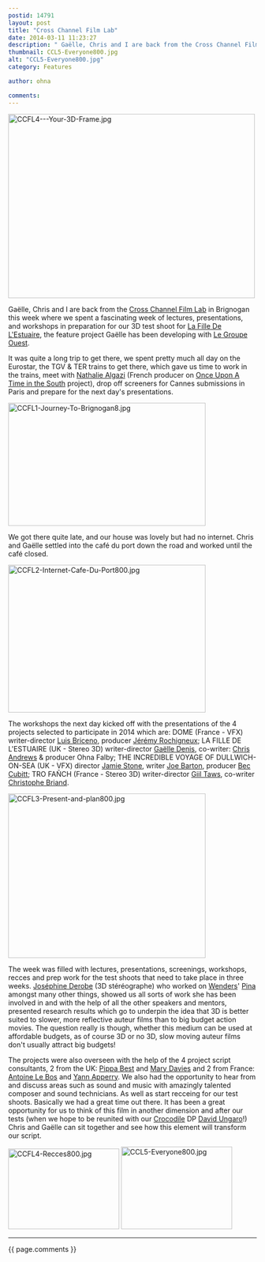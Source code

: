```yaml
---
postid: 14791
layout: post
title: "Cross Channel Film Lab"
date: 2014-03-11 11:23:27
description: " Gaëlle, Chris and I are back from the Cross Channel Film Lab in Brignogan this week where we spent a fascinating week of lectures, presentations, and workshops in preparation for our 3D test shoot for La Fille De L&#8217;Estuaire,&#8230;"
thumbnail: CCL5-Everyone800.jpg
alt: "CCL5-Everyone800.jpg"
category: Features

author: ohna

comments:
---
```


<p><a href="{{ site.baseurl }}/assets_c/2014/03/CCFL4---Your-3D-Frame-725.html" onclick="window.open('{{ site.baseurl }}/assets_c/2014/03/CCFL4---Your-3D-Frame-725.html','popup','width=800,height=597,scrollbars=no,resizable=no,toolbar=no,directories=no,location=no,menubar=no,status=no,left=0,top=0'); return false"><img src="{{ site.baseurl }}/assets_c/2014/03/CCFL4---Your-3D-Frame-thumb-500x373-725.jpg" width="500" height="373" alt="CCFL4---Your-3D-Frame.jpg" class="mt-image-none" style="" /></a></p>

<p>Gaëlle, Chris and I are back from the <a href="http://crosschannelfilmlab.com/news-from-our-first-2014-workshop/">Cross Channel Film Lab</a> in Brignogan this week where we spent a fascinating week of lectures, presentations, and workshops in preparation for our 3D test shoot for <a href="http://crosschannelfilmlab.com/la-fille-destuaire/">La Fille De <span class="caps">L'E</span>stuaire</a>, the feature project Gaëlle has been developing with <a href="http://www.legroupeouest.com/">Le Groupe Ouest</a>.</p>

<p>It was quite a long trip to get there, we spent pretty much all day on the Eurostar, the <span class="caps">TGV </span>&amp; <span class="caps">TER </span>trains to get there, which gave us time to work in the trains, meet with <a href="http://www.lavoielacteeproductions.com/lavoielactee3/Home.html">Nathalie Algazi</a> (French producer on <a href="http://filmlab.jsfs.co.il/template/default.aspx?PageId=107&amp;Preview=1">Once Upon A Time in the South</a> project), drop off screeners for Cannes submissions in Paris and prepare for the next day's presentations.</p>

<p><a href="{{ site.baseurl }}/assets_c/2014/03/CCFL1-Journey-To-Brignogan8-728.html" onclick="window.open('{{ site.baseurl }}/assets_c/2014/03/CCFL1-Journey-To-Brignogan8-728.html','popup','width=800,height=499,scrollbars=no,resizable=no,toolbar=no,directories=no,location=no,menubar=no,status=no,left=0,top=0'); return false"><img src="{{ site.baseurl }}/assets_c/2014/03/CCFL1-Journey-To-Brignogan8-thumb-400x249-728.jpg" width="400" height="249" alt="CCFL1-Journey-To-Brignogan8.jpg" class="mt-image-none" style="" /></a></p>

<p>We got there quite late, and our house was lovely but had no internet. Chris and Gaëlle settled into the café du port down the road and worked until the café closed. </p>

<p><a href="{{ site.baseurl }}/assets_c/2014/03/CCFL2-Internet-Cafe-Du-Port800-731.html" onclick="window.open('{{ site.baseurl }}/assets_c/2014/03/CCFL2-Internet-Cafe-Du-Port800-731.html','popup','width=800,height=598,scrollbars=no,resizable=no,toolbar=no,directories=no,location=no,menubar=no,status=no,left=0,top=0'); return false"><img src="{{ site.baseurl }}/assets_c/2014/03/CCFL2-Internet-Cafe-Du-Port800-thumb-400x299-731.jpg" width="400" height="299" alt="CCFL2-Internet-Cafe-Du-Port800.jpg" class="mt-image-none" style="" /></a></p>

<p>The workshops the next day kicked off with the presentations of the 4 projects selected to participate in 2014 which are: <span class="caps">DOME </span>(France - <span class="caps">VFX</span>) writer-director <a href="http://www.unifrance.org/annuaires/personne/305630/luis-briceno">Luis Briceno</a>, producer <a href="http://en.unifrance.org/directories/person/305631/jeremy-rochigneux">Jérémy Rochigneux</a>; LA <span class="caps">FILLE</span> DE <span class="caps">L'ESTUAIRE </span>(UK - Stereo 3D) writer-director <a href="http://gaelledenis.com/">Gaëlle Denis</a>, co-writer: <a href="http://www.christopher-andrews.com/">Chris Andrews</a> &amp; producer Ohna Falby; <span class="caps">THE INCREDIBLE VOYAGE</span> OF <span class="caps">DULLWICH</span>-ON-SEA (UK - <span class="caps">VFX</span>) director <a href="https://www.youtube.com/watch?v=VgBsiHqMJPM">Jamie Stone</a>, writer <a href="http://www.imdb.com/name/nm3620967/">Joe Barton</a>, producer <a href="http://www.rooksnestentertainment.com/about/">Bec Cubitt</a>; <span class="caps">TRO</span> FAÑCH (France - Stereo 3D) writer-director <a href="http://www.giiltaws.com/">Giil Taws</a>, co-writer <a href="http://leonartiste.jimdo.com/christophe-briand/">Christophe Briand</a>.</p>

<p><a href="{{ site.baseurl }}/assets_c/2014/03/CCFL3-Present-and-plan800-734.html" onclick="window.open('{{ site.baseurl }}/assets_c/2014/03/CCFL3-Present-and-plan800-734.html','popup','width=800,height=667,scrollbars=no,resizable=no,toolbar=no,directories=no,location=no,menubar=no,status=no,left=0,top=0'); return false"><img src="{{ site.baseurl }}/assets_c/2014/03/CCFL3-Present-and-plan800-thumb-400x333-734.jpg" width="400" height="333" alt="CCFL3-Present-and-plan800.jpg" class="mt-image-none" style="" /></a></p>

<p>The week was filled with lectures, presentations, screenings, workshops, recces and prep work for the test shoots that need to take place in three weeks. <a href="https://www.facebook.com/josephine.derobevignerot">Joséphine Derobe</a> (3D stéréographe) who worked on <a href="http://www.wim-wenders.com/">Wenders</a>' <a href="http://www.wim-wenders.com/movies/movies_spec/pina/pina.htm">Pina</a> amongst many other things, showed us all sorts of work she has been involved in and with the help of all the other speakers and mentors, presented research results which go to underpin the idea that 3D is better suited to slower, more reflective auteur films than to big budget action movies. The question really is though, whether this medium can be used at affordable budgets, as of course 3D or no 3D, slow moving auteur films don't usually attract big budgets!</p>

<p>The projects were also overseen with the help of the 4 project script consultants, 2 from the UK: <a href="http://www.pippabest.com/PIppaBest/Home.html">Pippa Best</a> and <a href="http://crosschannelfilmlab.com/mary-davies/">Mary Davies</a> and 2 from France: <a href="http://www.legroupeouest.com/info.php?id=22">Antoine Le Bos</a> and <a href="http://www.randellcottage.co.nz/?p=227">Yann Apperry</a>. We also had the opportunity to hear from and discuss areas such as sound and music with amazingly talented composer and sound technicians. As well as start recceing for our test shoots. Basically we had a great time out there. It has been a great opportunity for us to think of this film in another dimension and after our tests (when we hope to be reunited with our <a href="https://www.facebook.com/life2livefilmscrocodile">Crocodile</a> DP <a href="http://www.david-ungaro.com/">David Ungaro</a>!) Chris and Gaëlle can sit together and see how this element will transform our script.</p>

<p><a href="{{ site.baseurl }}/assets_c/2014/03/CCFL4-Recces800-737.html" onclick="window.open('{{ site.baseurl }}/assets_c/2014/03/CCFL4-Recces800-737.html','popup','width=800,height=581,scrollbars=no,resizable=no,toolbar=no,directories=no,location=no,menubar=no,status=no,left=0,top=0'); return false"><img src="{{ site.baseurl }}/assets_c/2014/03/CCFL4-Recces800-thumb-225x163-737.jpg" width="225" height="163" alt="CCFL4-Recces800.jpg" class="mt-image-none" style="" /></a> <a href="{{ site.baseurl }}/assets_c/2014/03/CCL5-Everyone800-740.html" onclick="window.open('{{ site.baseurl }}/assets_c/2014/03/CCL5-Everyone800-740.html','popup','width=800,height=595,scrollbars=no,resizable=no,toolbar=no,directories=no,location=no,menubar=no,status=no,left=0,top=0'); return false"><img src="{{ site.baseurl }}/assets_c/2014/03/CCL5-Everyone800-thumb-225x167-740.jpg" width="225" height="167" alt="CCL5-Everyone800.jpg" class="mt-image-none" style="" /></a></p>

<hr>

{{ page.comments }}


